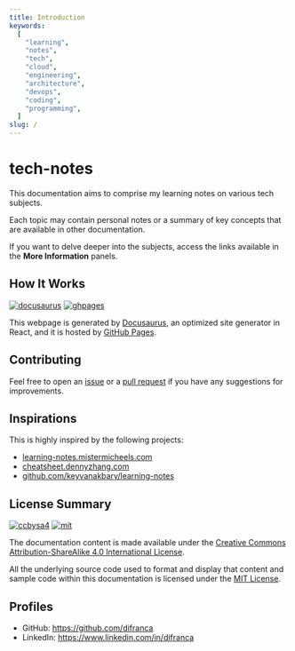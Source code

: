 ```yaml
---
title: Introduction
keywords:
  [
    "learning",
    "notes",
    "tech",
    "cloud",
    "engineering",
    "architecture",
    "devops",
    "coding",
    "programming",
  ]
slug: /
---
```


# tech-notes

This documentation aims to comprise my learning notes on various tech subjects.

Each topic may contain personal notes or a summary of key concepts that are available in other documentation.

If you want to delve deeper into the subjects, access the links available in the **More Information** panels.

## How It Works

[![docusaurus](https://img.shields.io/badge/Powered%20By-docusaurus-darkgreen?style=flat-square)](https://docusaurus.io) [![ghpages](https://img.shields.io/badge/Powered%20By-GitHub%20Pages-black?style=flat-square&logo=github&&logoColor=white)](https://pages.github.com)

This webpage is generated by [Docusaurus](https://docusaurus.io), an optimized site generator in React, and it is hosted by [GitHub Pages](https://pages.github.com).

## Contributing

Feel free to open an [issue](https://github.com/difranca/difranca.github.io/issues) or a [pull request](https://github.com/difranca/difranca.github.io/pulls) if you have any suggestions for improvements.

## Inspirations

This is highly inspired by the following projects:

- [learning-notes.mistermicheels.com](https://learning-notes.mistermicheels.com)
- [cheatsheet.dennyzhang.com](https://cheatsheet.dennyzhang.com)
- [github.com/keyvanakbary/learning-notes](https://github.com/keyvanakbary/learning-notes)

## License Summary

[![ccbysa4](https://img.shields.io/badge/License-CC%20BY--SA-lightgrey?style=flat-square&logo=creativecommons&&logoColor=white)](https://creativecommons.org/licenses/by-sa/4.0/) [![mit](https://img.shields.io/badge/License-MIT-red?style=flat-square)](https://mit-license.org)

The documentation content is made available under the [Creative Commons Attribution-ShareAlike 4.0 International License](https://creativecommons.org/licenses/by-sa/4.0/).

All the underlying source code used to format and display that content and sample code within this documentation is licensed under the [MIT License](https://mit-license.org).

## Profiles

- GitHub: https://github.com/difranca
- LinkedIn: https://www.linkedin.com/in/difranca

